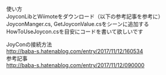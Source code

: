 使い方   
JoyconLibとWiimoteをダウンロード（以下の参考記事を参考に）   
JoyconManger.cs, GetJoyconValue.csをシーンに追加する   
HowToUseJoycon.csを目安にコードを書いて欲しいです   

JoyConの接続方法   
http://baba-s.hatenablog.com/entry/2017/11/12/160534    
参考記事    
http://baba-s.hatenablog.com/entry/2017/11/12/090000
